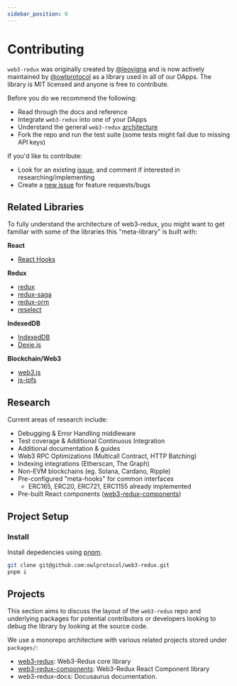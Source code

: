 ```yaml
---
sidebar_position: 0
---
```


# Contributing

`web3-redux` was originally created by [@leovigna](https://github.com/leovigna) and is now actively maintained by [@owlprotocol](https://github.com/owlprotocol) as a library used in all of our DApps. The library is MIT licensed and anyone is free to contribute.

Before you do we recommend the following:

-   Read through the docs and reference
-   Integrate `web3-redux` into one of your DApps
-   Understand the general `web3-redux` [architecture](../web3-redux-advanced/architecture.md)
-   Fork the repo and run the test suite (some tests might fail due to missing API keys)

If you'd like to contribute:

-   Look for an existing [issue](https://github.com/owlprotocol/web3-redux/issues), and comment if interested in researching/implementing
-   Create a [new issue](https://github.com/owlprotocol/web3-redux/issues/new) for feature requests/bugs

## Related Libraries
To fully understand the architecture of web3-redux, you might want to get familiar with some of the libraries this "meta-library" is built with:

**React**
-   [React Hooks](https://reactjs.org/docs/hooks-intro.html)

**Redux**
-   [redux](https://redux.js.org/)
-   [redux-saga](https://redux-saga.js.org/)
-   [redux-orm](https://redux-orm.github.io/redux-orm/)
-   [reselect](https://github.com/reduxjs/reselect)

**IndexedDB**
-   [IndexedDB](https://developer.mozilla.org/en-US/docs/Web/API/IndexedDB_API)
-   [Dexie.js](https://dexie.org/docs/)

**Blockchain/Web3**
-   [web3.js](https://web3js.readthedocs.io/en/v1.3.0/)
-   [js-ipfs](https://github.com/ipfs/js-ipfs/tree/master/docs/core-api)

## Research
Current areas of research include:

-   Debugging & Error Handling middleware
-   Test coverage & Additional Continuous Integration
-   Additional documentation & guides
-   Web3 RPC Optimizations (Multicall Contract, HTTP Batching)
-   Indexing integrations (Etherscan, The Graph)
-   Non-EVM blockchains (eg. Solana, Cardano, Ripple)
-   Pre-configured "meta-hooks" for common interfaces
    -   ERC165, ERC20, ERC721, ERC1155 already implemented
-   Pre-built React components ([web3-redux-components](https://github.com/owlprotocol/web3-components))

## Project Setup
### Install
Install depedencies using [pnpm](https://pnpm.io/).
```bash
git clone git@github.com:owlprotocol/web3-redux.git
pnpm i
```

## Projects
This section aims to discuss the layout of the `web3-redux` repo and underlying packages for potential contributors or developers looking to debug the library by looking at the source code.

We use a monorepo architecture with various related projects stored under `packages/`:
* [web3-redux](./1_web3-redux.md): Web3-Redux core library
* [web3-redux-components](./2_web3-redux-components.md): Web3-Redux React Component library
* web3-redux-docs: Docusaurus documentation.
